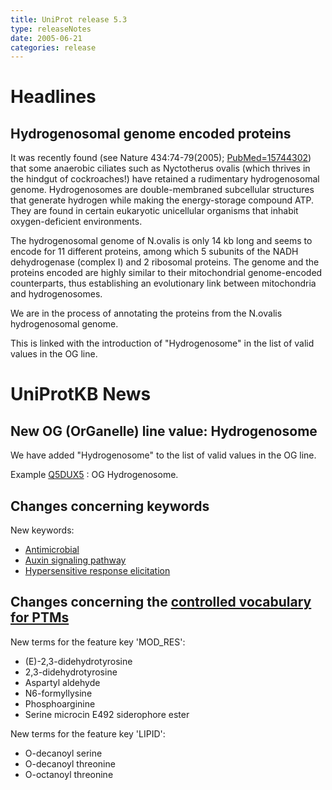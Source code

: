 ```yaml
---
title: UniProt release 5.3
type: releaseNotes
date: 2005-06-21
categories: release
---
```


# Headlines

## Hydrogenosomal genome encoded proteins

It was recently found (see Nature 434:74-79(2005); [PubMed=15744302](http://view.ncbi.nlm.nih.gov/pubmed/15744302)) that some anaerobic ciliates such as Nyctotherus ovalis (which thrives in the hindgut of cockroaches!) have retained a rudimentary hydrogenosomal genome. Hydrogenosomes are double-membraned subcellular structures that generate hydrogen while making the energy-storage compound ATP. They are found in certain eukaryotic unicellular organisms that inhabit oxygen-deficient environments.

The hydrogenosomal genome of N.ovalis is only 14 kb long and seems to encode for 11 different proteins, among which 5 subunits of the NADH dehydrogenase (complex I) and 2 ribosomal proteins. The genome and the proteins encoded are highly similar to their mitochondrial genome-encoded counterparts, thus establishing an evolutionary link between mitochondria and hydrogenosomes.

We are in the process of annotating the proteins from the N.ovalis hydrogenosomal genome.

This is linked with the introduction of "Hydrogenosome" in the list of valid values in the OG line.

# UniProtKB News

## New OG (OrGanelle) line value: Hydrogenosome

We have added "Hydrogenosome" to the list of valid values in the OG line.

Example [Q5DUX5](https://www.uniprot.org/uniprotkb/Q5DUX5) : OG Hydrogenosome.

## Changes concerning keywords

New keywords:

- [Antimicrobial](https://www.uniprot.org/keywords/KW-0929)
- [Auxin signaling pathway](https://www.uniprot.org/keywords/KW-0927)
- [Hypersensitive response elicitation](https://www.uniprot.org/keywords/KW-0928)

## Changes concerning the [controlled vocabulary for PTMs](https://ftp.uniprot.org/pub/databases/uniprot/current_release/knowledgebase/complete/docs/ptmlist)

New terms for the feature key 'MOD_RES':

- (E)-2,3-didehydrotyrosine
- 2,3-didehydrotyrosine
- Aspartyl aldehyde
- N6-formyllysine
- Phosphoarginine
- Serine microcin E492 siderophore ester

New terms for the feature key 'LIPID':

- O-decanoyl serine
- O-decanoyl threonine
- O-octanoyl threonine
